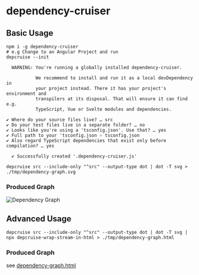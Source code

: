 # dependency-cruiser

## Basic Usage

```shell
npm i -g dependency-cruiser
# e.g Change to an Angular Project and run
depcruise --init
```

```shell
  WARNING: You're running a globally installed dependency-cruiser.

           We recommend to install and run it as a local devDependency in
           your project instead. There it has your project's environment and
           transpilers at its disposal. That will ensure it can find e.g.
           TypeScript, Vue or Svelte modules and dependencies.

✔ Where do your source files live? … src
✔ Do your test files live in a separate folder? … no
✔ Looks like you're using a 'tsconfig.json'. Use that? … yes
✔ Full path to your 'tsconfig.json › tsconfig.json
✔ Also regard TypeScript dependencies that exist only before compilation? … yes

  ✔ Successfully created '.dependency-cruiser.js'
```

```shell
depcruise src --include-only "^src" --output-type dot | dot -T svg > ./tmp/dependency-graph.svg
```

### Produced Graph

![Dependency Graph](./tmp/dependency-graph.svg)

## Advanced Usage

```shell
depcruise src --include-only "^src" --output-type dot | dot -T svg | npx depcruise-wrap-stream-in-html > ./tmp/dependency-graph.html
```

### Produced Graph

see [dependency-graph.html](./tmp/dependency-graph.html)
